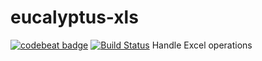 # eucalyptus-xls
[![codebeat badge](https://codebeat.co/badges/046aca17-a442-497c-ad63-866207a9cb9b)](https://codebeat.co/projects/github-com-tekhnefr-eucalyptus-xls-master)
[![Build Status](https://api.cirrus-ci.com/github/TekhneFr/eucalyptus-xls.svg)](https://cirrus-ci.com/github/TekhneFr/eucalyptus-xls)
Handle Excel operations
